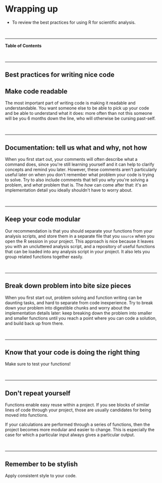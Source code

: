 Wrapping up
===========

<!--sec data-title="Learning Objective" data-id="obj" data-show=true data-collapse=false ces-->
-   To review the best practices for using R for scientific analysis.

<!--endsec--->
<br>

------------------------------------------------------------------------

**Table of Contents**

<!-- toc -->
<br>

------------------------------------------------------------------------

Best practices for writing nice code
------------------------------------

Make code readable
------------------

The most important part of writing code is making it readable and
understandable. You want someone else to be able to pick up your code
and be able to understand what it does: more often than not this someone
will be you 6 months down the line, who will otherwise be cursing
past-self.

<br>

------------------------------------------------------------------------

Documentation: tell us what and why, not how
--------------------------------------------

When you first start out, your comments will often describe what a
command does, since you're still learning yourself and it can help to
clarify concepts and remind you later. However, these comments aren't
particularly useful later on when you don't remember what problem your
code is trying to solve. Try to also include comments that tell you
*why* you're solving a problem, and *what* problem that is. The *how*
can come after that: it's an implementation detail you ideally shouldn't
have to worry about.

<br>

------------------------------------------------------------------------

Keep your code modular
----------------------

Our recommendation is that you should separate your functions from your
analysis scripts, and store them in a separate file that you `source`
when you open the R session in your project. This approach is nice
because it leaves you with an uncluttered analysis script, and a
repository of useful functions that can be loaded into any analysis
script in your project. It also lets you group related functions
together easily.

<br>

------------------------------------------------------------------------

Break down problem into bite size pieces
----------------------------------------

When you first start out, problem solving and function writing can be
daunting tasks, and hard to separate from code inexperience. Try to
break down your problem into digestible chunks and worry about the
implementation details later: keep breaking down the problem into
smaller and smaller functions until you reach a point where you can code
a solution, and build back up from there.

<br>

------------------------------------------------------------------------

Know that your code is doing the right thing
--------------------------------------------

Make sure to test your functions!

<br>

------------------------------------------------------------------------

Don't repeat yourself
---------------------

Functions enable easy reuse within a project. If you see blocks of
similar lines of code through your project, those are usually candidates
for being moved into functions.

If your calculations are performed through a series of functions, then
the project becomes more modular and easier to change. This is
especially the case for which a particular input always gives a
particular output.

<br>

------------------------------------------------------------------------

Remember to be stylish
----------------------

Apply consistent style to your code.
